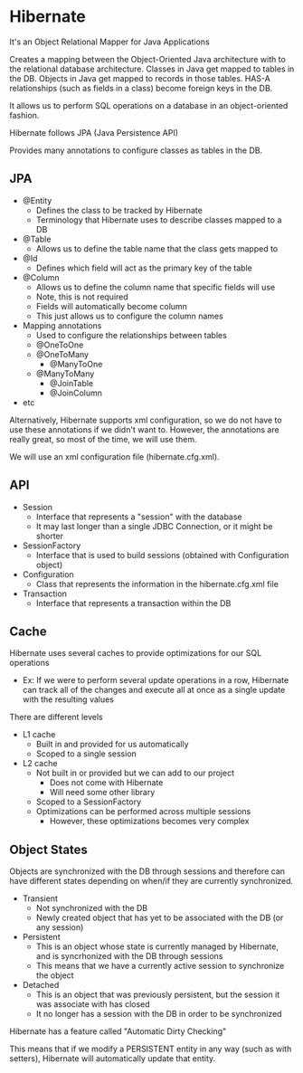 # Hibernate

It's an Object Relational Mapper for Java Applications

Creates a mapping between the Object-Oriented Java architecture with to the relational database architecture.
Classes in Java get mapped to tables in the DB.
Objects in Java get mapped to records in those tables.
HAS-A relationships (such as fields in a class) become foreign keys in the DB.

It allows us to perform SQL operations on a database in an object-oriented fashion.

Hibernate follows JPA (Java Persistence API)

Provides many annotations to configure classes as tables in the DB.
## JPA

- @Entity
  - Defines the class to be tracked by Hibernate
  - Terminology that Hibernate uses to describe classes mapped to a DB
- @Table
  - Allows us to define the table name that the class gets mapped to
- @Id
  - Defines which field will act as the primary key of the table
- @Column
  - Allows us to define the column name that specific fields will use
  - Note, this is not required
  - Fields will automatically become column
  - This just allows us to configure the column names
- Mapping annotations
  - Used to configure the relationships between tables
  - @OneToOne
  - @OneToMany
    - @ManyToOne
  - @ManyToMany
    - @JoinTable
    - @JoinColumn
- etc

Alternatively, Hibernate supports xml configuration, so we do not have to use these annotations if we didn't want to. However, the annotations are really great, so most of the time, we will use them.

We will use an xml configuration file (hibernate.cfg.xml).

## API
- Session
  - Interface that represents a "session" with the database
  - It may last longer than a single JDBC Connection, or it might be shorter
- SessionFactory
  - Interface that is used to build sessions (obtained with Configuration object)
- Configuration
  - Class that represents the information in the hibernate.cfg.xml file
- Transaction
  - Interface that represents a transaction within the DB

## Cache

Hibernate uses several caches to provide optimizations for our SQL operations
- Ex: If we were to perform several update operations in a row, Hibernate can track all of the changes
    and execute all at once as a single update with the resulting values

There are different levels
- L1 cache
  - Built in and provided for us automatically
  - Scoped to a single session
- L2 cache
  - Not built in or provided but we can add to our project
    - Does not come with Hibernate
    - Will need some other library
  - Scoped to a SessionFactory
  - Optimizations can be performed across multiple sessions
    - However, these optimizations becomes very complex

## Object States

Objects are synchronized with the DB through sessions and therefore can have different states depending on when/if they are currently synchronized.

- Transient
  - Not synchronized with the DB
  - Newly created object that has yet to be associated with the DB (or any session)
- Persistent
  - This is an object whose state is currently managed by Hibernate, and is syncrhonized with the DB through sessions
  - This means that we have a currently active session to synchronize the object
- Detached
  - This is an object that was previously persistent, but the session it was associate with has closed
  - It no longer has a session with the DB in order to be synchronized

Hibernate has a feature called "Automatic Dirty Checking"

This means that if we modify a PERSISTENT entity in any way (such as with setters), Hibernate will automatically update that entity.
